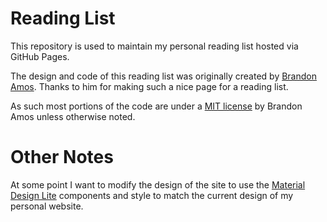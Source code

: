 # Reading List

This repository is used to maintain my personal reading list hosted via GitHub Pages.

The design and code of this reading list was originally created by [Brandon Amos](https://github.com/bamos). Thanks to him for making such a nice page for a reading list.

As such most portions of the code are under a [MIT license](https://github.com/bamos/reading-list/blob/gh-pages/LICENSE.mit)
by Brandon Amos unless otherwise noted.

# Other Notes

At some point I want to modify the design of the site to use the [Material Design Lite](http://www.getmdl.io/started/) components and style to match the current design of my personal website.
